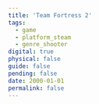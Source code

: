 ```yaml
---
title: 'Team Fortress 2'
tags:
  - game
  - platform_steam
  - genre_shooter
digital: true
physical: false
guide: false
pending: false
date: 2000-01-01
permalink: false
---
```

